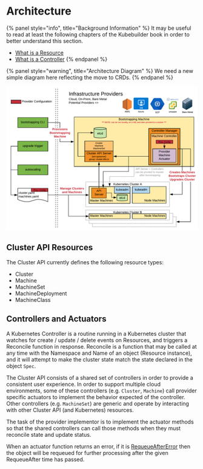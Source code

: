 # Architecture

{% panel style="info", title="Background Information" %}
It may be useful to read at least the following chapters of the Kubebuilder 
book in order to better understand this section.

- [What is a Resource](https://github.com/kubernetes-sigs/kubebuilder/blob/master/docs/book/basics/what_is_a_resource.md)
- [What is a Controller](https://github.com/kubernetes-sigs/kubebuilder/blob/master/docs/book/basics/what_is_a_controller.md)
{% endpanel %}

{% panel style="warning", title="Architecture Diagram" %}
We need a new simple diagram here reflecting the move to CRDs.
{% endpanel %}

![Architecture](architecture.png)

## Cluster API Resources

The Cluster API currently defines the following resource types:

- Cluster
- Machine
- MachineSet
- MachineDeployment
- MachineClass

## Controllers and Actuators

A Kubernetes Controller is a routine running in a Kubernetes cluster that 
watches for create / update / delete events on Resources, and triggers a 
Reconcile function in response. Reconcile is a function that may be called
at any time with the Namespace and Name of an object (Resource instance), 
and it will attempt to make the cluster state match the state declared in the 
object `Spec`. 

The Cluster API consists of a shared set of controllers in order to provide a 
consistent user experience. In order to support multiple cloud environments, 
some of these controllers (e.g. `Cluster`, `Machine`) call provider specific 
actuators to implement the behavior expected of the controller. Other 
controllers (e.g. `MachineSet`) are generic and operate by interacting with 
other Cluster API (and Kubernetes) resources.

The task of the provider implementor is to implement the actuator methods so 
that the shared controllers can call those methods when they must reconcile 
state and update status.

When an actuator function returns an error, if it is [RequeueAfterError](
https://github.com/kubernetes-sigs/cluster-api/blob/fa906f36843b065c5294501efe7d78ebd85c3c04/pkg/controller/error/requeue_error.go#L27) then the object will be
requeued for further processing after the given RequeueAfter time has
passed.

